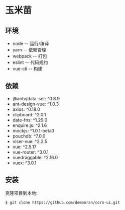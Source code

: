 # 玉米苗

## 环境
* node -- 运行/编译
* yarn -- 依赖管理
* webpack -- 打包
* eslint -- 代码规约
* vue-cli -- 构建
## 依赖
* @antv/data-set: ^0.8.9
* ant-design-vue: ^1.0.3
* axios: ^0.18.0
* clipboard: ^2.0.1
* date-fns: ^1.29.0
* enquire.js: ^2.1.6
* mockjs: ^1.0.1-beta3
* pouchdb: ^7.0.0
* viser-vue: ^2.2.5
* vue: ^2.5.17
* vue-router: ^3.0.1
* vuedraggable: ^2.16.0
* vuex: ^3.0.1
## 安装
克隆项目到本地:
```
$ git clone https://github.com/demonran/corn-ui.git
```

